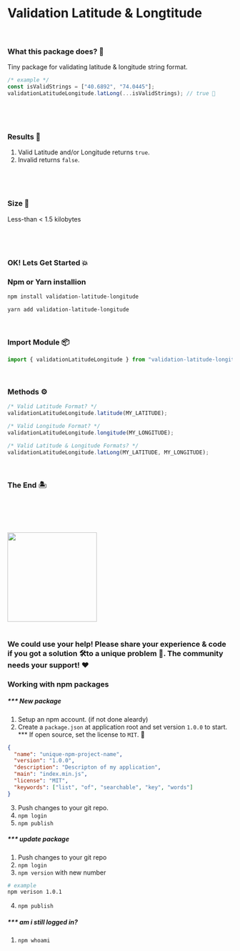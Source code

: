 # Validation Latitude & Longtitude

<br>

### What this package does? 🤔

Tiny package for validating latitude & longitude string format.

```js
/* example */
const isValidStrings = ["40.6892", "74.0445"];
validationLatitudeLongitude.latLong(...isValidStrings); // true 🗽
```

#

<br>

### Results 🙋

1. Valid Latitude and/or Longitude returns `true`.
2. Invalid returns `false`.

#

<br>

### Size 🔬

Less-than < 1.5 kilobytes

#

<br>

### OK! Lets Get Started 💥

### Npm or Yarn installion

```bash
npm install validation-latitude-longitude

yarn add validation-latitude-longitude
```

<br>

### Import Module 📦

```js
import { validationLatitudeLongitude } from "validation-latitude-longitude";
```

<br>

### Methods ⚙️

```js
/* Valid Latitude Format? */
validationLatitudeLongitude.latitude(MY_LATITUDE);

/* Valid Longitude Format? */
validationLatitudeLongitude.longitude(MY_LONGITUDE);

/* Valid Latitude & Longitude Formats? */
validationLatitudeLongitude.latLong(MY_LATITUDE, MY_LONGITUDE);
```

<br>

### The End 🏝️

#

<br>
<br>
<br>

<img src="https://upload.wikimedia.org/wikipedia/commons/thumb/d/db/Npm-logo.svg/1200px-Npm-logo.svg.png" width=200>

<br>
<br>

### We could use your help! Please share your experience & code if you got a solution 🛠️to a unique problem 🚀. The community needs your support! ❤️

### Working with npm packages

##### \*\*\* New package

1. Setup an npm account. (if not done aleardy)
2. Create a `package.json` at application root and set version `1.0.0` to start. \*\*\* If open source, set the license to `MIT`. 🤟

```json
{
  "name": "unique-npm-project-name",
  "version": "1.0.0",
  "description": "Descripton of my application",
  "main": "index.min.js",
  "license": "MIT",
  "keywords": ["list", "of", "searchable", "key", "words"]
}
```

3. Push changes to your git repo.
4. `npm login`
5. `npm publish`

##### \*\*\* update package

1. Push changes to your git repo
2. `npm login`
3. `npm version` with new number

```bash
# example
npm verison 1.0.1
```

4. `npm publish`

##### \*\*\* am i still logged in?

1. `npm whoami`

#
